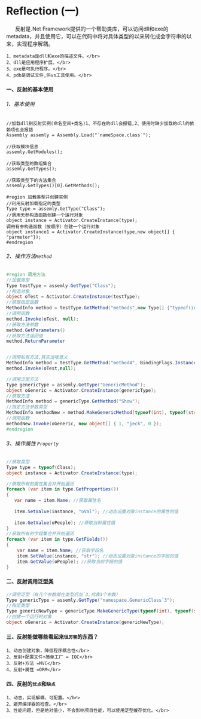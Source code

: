 # Reflection (一)

&nbsp;&nbsp;&nbsp;&nbsp;&nbsp;&nbsp;反射是.Net Framework提供的一个帮助类库，可以访问dll和exe的metadata，并且使用它，可以在代码中将对具体类型的以来转化成会字符串的以来，实现程序解耦。</br>

    1、metadata是dll和exe的描述文件。</br>
    2、dll是应用程序扩展。</br>
    3、exe是可执行程序。</br>
    4、pdb是调试文件,供vs工具使用。</br>

#### 一、反射的基本使用
###### 1、基本使用
``` .CS
//加载dll到反射实例(命名空间+类名)1、不存在的dll会报错,2、使用时缺少加载的dll的依赖项也会报错
Assembly assemly = Assembly.Load("`nameSpace.class`"); 

//获取模块信息
assemly.GetModules();

//获取类型的数组集合
assemly.GetTypes();

//获取类型下的方法集合
assemly.GetTypes()[0].GetMethods();

#region 加载类型并创建实例
//利用反射加载指定的类型
Type type = assemly.GetType("Class");
//调用无参构造函数创建一个运行对象
object instance = Activator.CreateInstance(type);
调用有参构造函数（按顺序）创建一个运行对象
object instance1 = Activator.CreateInstance(type,new object[] { "parmeter"});
#endregion
```
###### 2、操作方法`Method`
``` .cs
#region 调用方法
//加载类型
Type testType = assemly.GetType("Class");
//构造对象
object oTest = Activator.CreateInstance(testType);
//获取指定函数
MethodInfo method = testType.GetMethod("methods",new Type[] {"typeof(int)函数参数类型，有重载的情况" });
//调用函数
method.Invoke(oTest, null);
//获取方法参数
method.GetParameters()
//获取方法返回值
method.ReturnParameter


//调用私有方法,其实没啥意义
MethodInfo method = testType.GetMethod("method4", BindingFlags.Instance | BindingFlags.NonPublic);
method.Invoke(oTest,null);

//调用泛型方法
Type genericType = assemly.GetType("GenericMethod");
object oGeneric = Activator.CreateInstance(genericType);
//获取方法
MethodInfo method = genericType.GetMethod("Show");
//指定方法参数类型
MethodInfo methodNew = method.MakeGenericMethod(typeof(int), typeof(string), typeof(int));
//调用函数
methodNew.Invoke(oGeneric, new object[] { 1, "jeck", 0 });
#endregion
``` 
###### 3、操作属性 `Property`
 ``` .cs
 //获取类型
Type type = typeof(Class);
object instance = Activator.CreateInstance(type);

//获取所有的属性集合并开始遍历
foreach (var item in type.GetProperties())
{
    var name = item.Name; //获取属性名
   
    item.SetValue(instance, "oVal"); //动态设置对象instance的属性的值
   
    item.GetValue(oPeople); //获取当前属性值
}
//获取所有的字段集合并开始遍历
 foreach (var item in type.GetFields())
 {
     var name = item.Name; //获取字段名
     item.SetValue(instance, "str"); //动态设置对象instance的字段的值
     item.GetValue(oPeople); //获取当前字段的值
 }

 ```

#### 二、反射调用泛型类
``` .cs
//调用泛型（有几个参数就在类型后加`3,代表3个参数）
Type genericType = assemly.GetType("namespace.GenericClass`3");
//指定类型
Type genericNewType = genericType.MakeGenericType(typeof(int), typeof(string), typeof(Program));
//创建一个运行时对象
object oGeneric = Activator.CreateInstance(genericNewType);


```

#### 三、反射能做哪些看起来`很厉害`的东西？
    1、动态创建对象，降低程序耦合性</br>
    2、反射+配置文件+简单工厂 = IOC</br>
    3、反射+方法 =MVC</br>
    4、反射+属性 =ORM</br>

#### 四、反射的`优点`和`缺点`
    1、动态，实现解耦，可配置。</br>
    2、避开编译器的检查。</br>
    3、性能问题，但是绝对值小，不会影响项目性能，可以使用泛型缓存优化。</br>



